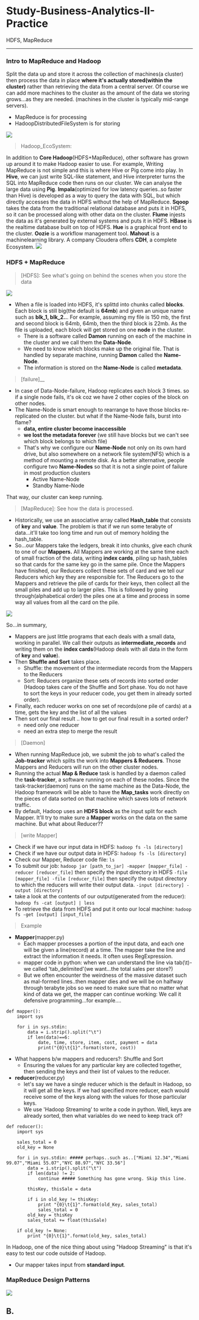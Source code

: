 # Study-Business-Analytics-II-Practice
HDFS, MapReduce

---------------------------------------------------------------------------------------------------------------------------
### Intro to MapReduce and Hadoop
Split the data up and store it across the collection of machines(a cluster) then process the data in place **where it's actually stored(within the cluster)** rather than retrieving the data from a central server. Of course we can add more machines to the cluster as the amount of the data we storing grows...as they are needed. (machines in the cluster is typically mid-range servers).
 - MapReduce is for processing
 - HadoopDistributedFileSystem is for storing
<img src="https://user-images.githubusercontent.com/31917400/44551518-5663b580-a71f-11e8-82dc-06ef1678a83c.jpg" />

> Hadoop_EcoSystem:

In addition to **Core Hadoop**(HDFS+MapReduce), other software has grown up around it to make Hadoop easier to use. For example, Writing MapReduce is not simple and this is where Hive or Pig come into play. In **Hive**, we can just write SQL-like statement, and Hive interpreter turns the SQL into MapReduce code then runs on our cluster. We can analyse the large data using **Pig**. **Impala**(optimized for low latency queries..so faster than Hive) is developed as a way to query the data with SQL, but which directly accesses the data in HDFS without the help of MapReduce. **Sqoop** takes the data from the traditional relational database and puts it in HDFS, so it can be processed along with other data on the cluster. **Flume** injests the data as it's generated by external systems and puts it in HDFS. **HBase** is the realtime database built on top of HDFS. **Hue** is a graphical front end to the cluster. **Oozie** is a workflow management tool. **Mahout** is a machinelearning library. A company Cloudera offers **CDH**, a complete Ecosystem.              <img src="https://user-images.githubusercontent.com/31917400/44554202-f7566e80-a727-11e8-862c-a3a2d034549c.jpg" />

### HDFS + MapReduce
> [HDFS]: See what's going on behind the scenes when you store the data
<img src="https://user-images.githubusercontent.com/31917400/44589197-ccaff880-a7af-11e8-8989-9bb3e89718db.jpg" />

 - When a file is loaded into HDFS, it's splittd into chunks called **blocks**. Each block is still big(the default is **64mb**) and given an unique name such as **blk_1, blk_2..**. For example, assuming my file is 150 mb, the first and second block is 64mb, 64mb, then the third block is 22mb. As the file is uploaded, each block will get stored on one **node** in the cluster. 
   - There is a software called **Damon** running on each of the machine in the cluster and we call them the **Data-Node**. 
   - We need to know which blocks make up the original file. That is handled by separate machine, running **Damon** called the **Name-Node**.
   - The information is stored on the **Name-Node** is called **metadata**.

> [failure]__
 - In case of Data-Node-failure, Hadoop replicates each block 3 times. so if a single node fails, it's ok coz we have 2 other copies of the block on other nodes. 
 - The Name-Node is smart enough to rearrange to have those blocks re-replicated on the cluster. but what if the Name-Node fails, burst into flame? 
   - **data, entire cluster become inaccessible**
   - **we lost the metadata forever** (we still have blocks but we can't see which block belongs to which file)
   - That's why we configure our **Name-Node** not only on its own hard drive, but also somewhere on a network file system(NFS) which is a method of mounting a remote disk. As a better alternative, people configure two **Name-Nodes** so that it is not a single point of failure in most production clusters
     - Active Name-Node
     - Standby Name-Node 
     
That way, our cluster can keep running.

> [MapReduce]: See how the data is processed.
 - Historically, we use an associative array called **Hash_table** that consists of **key** and **value**. The problem is that if we run some terabyte of data...it'll take too long time and run out of memory holding the hash_table. 
 - So...our Mappers take the ledgers, break it into chunks, give each chunk to one of our **Mappers.** All Mappers are working at the same time each of small fraction of the data, writing **index cards**, piling up hash_tables so that cards for the same key go in the same pile. Once the Mappers have finished, our Reducers collect these sets of card and we tell our Reducers which key they are responsible for. The Reducers go to the Mappers and retrieve the pile of cards for their keys, then collect all the small piles and add up to larger piles. This is followed by going through(alphabetical order) the piles one at a time and process in some way all values from all the card on the pile.
<img src="https://user-images.githubusercontent.com/31917400/44621428-48886e80-a89e-11e8-9224-4247dde159c6.jpg" />

So...in summary,
 - Mappers are just little programs that each deals with a small data, working in parallel. We call their outputs as **intermediate_records** and writing them on the **index cards**(Hadoop deals with all data in the form of **key** and **value**). 
 - Then **Shuffle and Sort** takes place.
   - Shuffle: the movement of the intermediate records from the Mappers to the Reducers
   - Sort: Reducers organize these sets of records into sorted order (Hadoop takes care of the Shuffle and Sort phase. You do not have to sort the keys in your reducer code, you get them in already sorted order). 
 - Finally, each reducer works on one set of records(one pile of cards) at a time, gets the key and the list of all the values
 - Then sort our final result .. how to get our final result in a sorted order?
   - need only one reducer
   - need an extra step to merge the result

> [Daemon]
 - When running MapReduce job, we submit the job to what's called the **Job-tracker** which splits the work into **Mappers & Reducers**. Those Mappers and Reducers will run on the other cluster nodes. 
 - Running the actual **Map & Reduce** task is handled by a daemon called the **task-tracker**, a software running on each of these nodes. Since the task-tracker(daemon) runs on the same machine as the Data-Node, the Hadoop framework will be able to have the **Map_tasks** work directly on the pieces of data sorted on that machine which saves lots of network traffic. 
 - By default, Hadoop uses an **HDFS block** as the input split for each Mapper. It'll try to make sure a **Mapper** works on the data on the same machine. But what about Reducer??

> [write Mapper]
 - Check if we have our input data in HDFS: `hadoop fs -ls [directory]`
 - Check if we have our output data in HDFS: `hadoop fs -ls [directory]` 
 - Check our Mapper, Reducer code file: `ls`
 - To submit our job: `hadoop jar [path_to_jar] -mapper [mapper_file] -reducer [reducer_file]` then specify the input directory in HDFS `-file [mapper_file] -file [reducer_file]` then specify the output directory to which the reducers will write their output data. `-input [directory] -output [directory]`
 - take a look at the contents of our output(generated from the reducer): `hadoop fs -cat [output] | less`
 - To retrieve the data from HDFS and put it onto our local machine: `hadoop fs -get [output] [input_file]`
 
> Example

 - __Mapper__(mapper.py)
   - Each mapper processes a portion of the input data, and each one will be given a line(record) at a time. The mapper take the line and extract the information it needs. It often uses RegExpression.
   - mapper code in python: when we can understand the line via tab(\t)- we called 'tab_delimited'(we want...the total sales per store?)
   - But we often encounter the weirdness of the massive dataset such as mal-formed lines..then mapper dies and we will be on halfway through terabyte jobs so we need to make sure that no matter what kind of data we get, the mapper can continue working: We call it defensive programming...for example....
```
def mapper():
    import sys
    
    for i in sys.stdin:
        data = i.strip().split("\t")
        if len(data)==6:
            date, time, store, item, cost, payment = data
            print("{0}\t{1}".format(store, cost))
```
 - What happens b/w mappers and reducers?: Shuffle and Sort
   - Ensuring the values for any particular key are collected together, then sending the keys and their list of values to the reducer.  
 - __reducer__(reducer.py)
   - let's say we have a single reducer which is the default in Hadoop, so it will get all the keys. If we had specified more reducer, each would receive some of the keys along with the values for those particular keys.
   - We use 'Hadoop Streaming' to write a code in python. Well, keys are already sorted, then what variables do we need to keep track of? 
```
def reducer():
    import sys
    
    sales_total = 0
    old_key = None
    
    for i in sys.stdin: ##### perhaps..such as..["Miami 12.34","Miami 99.07","Miami 55.07","NYC 88.97","NYC 33.56"]
        data = i.strip().split("\t")
        if len(data) != 2:
            continue ##### Something has gone wrong. Skip this line.
            
        thisKey, thisSale = data
        
        if i in old_key != thisKey:
            print "{0}\t{1}".format(old_Key, sales_total)
            sales_total = 0
        old_key = thisKey
        sales_total += float(thisSale)
    
    if old_key != None:
        print "{0}\t{1}".format(old_key, sales_total)
```
In Hadoop, one of the nice thing about using "Hadoop Streaming" is that it's easy to test our code outside of Hadoop.
 - Our mapper takes input from **standard input**.  

### MapReduce Design Patterns
<img src="https://user-images.githubusercontent.com/31917400/44629611-bd64b280-a949-11e8-9e90-2222075881e3.jpg" />



## B. 







